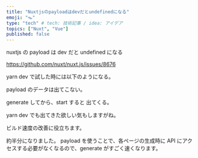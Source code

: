 ```yaml
---
title: "Nuxtjsのpayloadはdevだとundefinedになる"
emoji: "🪤"
type: "tech" # tech: 技術記事 / idea: アイデア
topics: ["Nuxt", "Vue"]
published: false
---
```


nuxtjs の payload は dev だと undefined になる

https://github.com/nuxt/nuxt.js/issues/8676

yarn dev で試した時には以下のようになる。

payload のデータは出てこない。

generate してから、start すると 出てくる。

yarn dev でも出てきた欲しい気もしますがね。

ビルド速度の改善に役立ちます。

約半分になりました。
payload を使うことで、各ページの生成時に API にアクセスする必要がなくなるので、generate がすごく速くなります。
